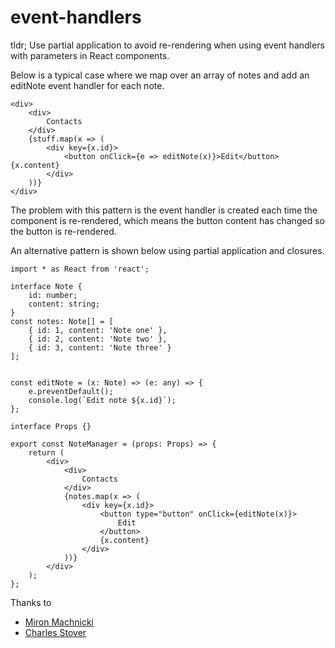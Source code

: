# event-handlers

tldr; Use partial application to avoid re-rendering when using event handlers with parameters in React components.

Below is a typical case where we map over an array of notes and add an editNote event handler for each note.

```tsx
<div>
    <div>
        Contacts
    </div>
    {stuff.map(x => (
        <div key={x.id}>
            <button onClick={e => editNote(x)}>Edit</button> {x.content}
        </div>
    ))}
</div>
```

The problem with this pattern is the event handler is created each time the component is re-rendered, 
which means the button content has changed so the button is re-rendered.

An alternative pattern is shown below using partial application and closures.


```tsx
import * as React from 'react';

interface Note {
    id: number;
    content: string;
}
const notes: Note[] = [
    { id: 1, content: 'Note one' },
    { id: 2, content: 'Note two' },
    { id: 3, content: 'Note three' }
];


const editNote = (x: Note) => (e: any) => {
    e.preventDefault();
    console.log(`Edit note ${x.id}`);
};

interface Props {}

export const NoteManager = (props: Props) => {
    return (
        <div>
            <div>
                Contacts
            </div>
            {notes.map(x => (
                <div key={x.id}>
                    <button type="button" onClick={editNote(x)}>
                        Edit
                    </button>
                    {x.content}
                </div>
            ))}
        </div>
    );
};
```

Thanks to 

- [Miron Machnicki](https://medium.com/@machnicki/handle-events-in-react-with-arrow-functions-ede88184bbb)
- [Charles Stover](https://medium.com/@Charles_Stover/cache-your-react-event-listeners-to-improve-performance-14f635a62e15)
